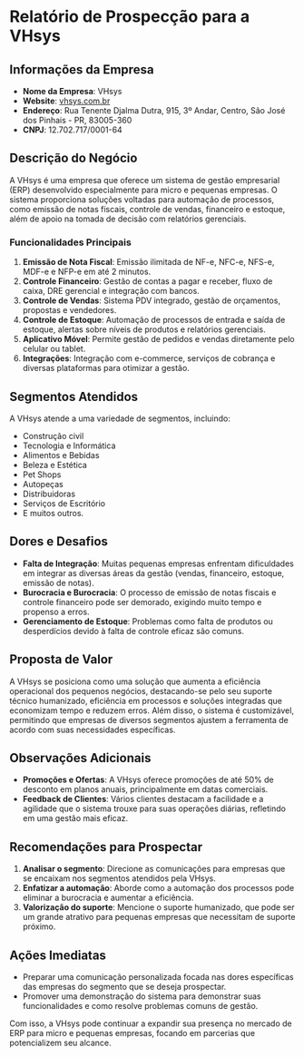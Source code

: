 # Relatório de Prospecção para a VHsys

## Informações da Empresa
- **Nome da Empresa**: VHsys
- **Website**: [vhsys.com.br](https://www.vhsys.com.br)
- **Endereço**: Rua Tenente Djalma Dutra, 915, 3º Andar, Centro, São José dos Pinhais - PR, 83005-360
- **CNPJ**: 12.702.717/0001-64

## Descrição do Negócio
A VHsys é uma empresa que oferece um sistema de gestão empresarial (ERP) desenvolvido especialmente para micro e pequenas empresas. O sistema proporciona soluções voltadas para automação de processos, como emissão de notas fiscais, controle de vendas, financeiro e estoque, além de apoio na tomada de decisão com relatórios gerenciais.

### Funcionalidades Principais
1. **Emissão de Nota Fiscal**: Emissão ilimitada de NF-e, NFC-e, NFS-e, MDF-e e NFP-e em até 2 minutos.
2. **Controle Financeiro**: Gestão de contas a pagar e receber, fluxo de caixa, DRE gerencial e integração com bancos.
3. **Controle de Vendas**: Sistema PDV integrado, gestão de orçamentos, propostas e vendedores.
4. **Controle de Estoque**: Automação de processos de entrada e saída de estoque, alertas sobre níveis de produtos e relatórios gerenciais.
5. **Aplicativo Móvel**: Permite gestão de pedidos e vendas diretamente pelo celular ou tablet.
6. **Integrações**: Integração com e-commerce, serviços de cobrança e diversas plataformas para otimizar a gestão.

## Segmentos Atendidos
A VHsys atende a uma variedade de segmentos, incluindo:
- Construção civil
- Tecnologia e Informática
- Alimentos e Bebidas
- Beleza e Estética
- Pet Shops
- Autopeças
- Distribuidoras
- Serviços de Escritório
- E muitos outros.

## Dores e Desafios
- **Falta de Integração**: Muitas pequenas empresas enfrentam dificuldades em integrar as diversas áreas da gestão (vendas, financeiro, estoque, emissão de notas).
- **Burocracia e Burocracia**: O processo de emissão de notas fiscais e controle financeiro pode ser demorado, exigindo muito tempo e propenso a erros.
- **Gerenciamento de Estoque**: Problemas como falta de produtos ou desperdícios devido à falta de controle eficaz são comuns.

## Proposta de Valor
A VHsys se posiciona como uma solução que aumenta a eficiência operacional dos pequenos negócios, destacando-se pelo seu suporte técnico humanizado, eficiência em processos e soluções integradas que economizam tempo e reduzem erros. Além disso, o sistema é customizável, permitindo que empresas de diversos segmentos ajustem a ferramenta de acordo com suas necessidades específicas.

## Observações Adicionais
- **Promoções e Ofertas**: A VHsys oferece promoções de até 50% de desconto em planos anuais, principalmente em datas comerciais.
- **Feedback de Clientes**: Vários clientes destacam a facilidade e a agilidade que o sistema trouxe para suas operações diárias, refletindo em uma gestão mais eficaz.

## Recomendações para Prospectar
1. **Analisar o segmento**: Direcione as comunicações para empresas que se encaixam nos segmentos atendidos pela VHsys.
2. **Enfatizar a automação**: Aborde como a automação dos processos pode eliminar a burocracia e aumentar a eficiência.
3. **Valorização do suporte**: Mencione o suporte humanizado, que pode ser um grande atrativo para pequenas empresas que necessitam de suporte próximo.

## Ações Imediatas
- Preparar uma comunicação personalizada focada nas dores específicas das empresas do segmento que se deseja prospectar.
- Promover uma demonstração do sistema para demonstrar suas funcionalidades e como resolve problemas comuns de gestão.

Com isso, a VHsys pode continuar a expandir sua presença no mercado de ERP para micro e pequenas empresas, focando em parcerias que potencializem seu alcance.